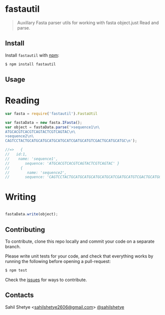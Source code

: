 # fastautil
> Auxillary Fasta parser utils for  working  with fasta object.just Read and parse.


Install
-------

Install ```fastautil``` with [npm](//npmjs.org):

```sh
$ npm install fastautil
```


Usage
-----

# Reading
```js
var fasta = require('fastautil').FastaUtil

var fastaData = new fasta.IFasta();
var object = fastaData.parse('>sequence1\n\
ATGCACGTCACGTCAGTACTCGTCAGTAC\n\
>sequence2\n\
CAGTCCTACTGCATGCATGCATGCATGCATCGATGCATGTCGACTGCATGCATGC\n');

//=>   { 
//   id:1,
//    name: 'sequence1',
//       sequence: 'ATGCACGTCACGTCAGTACTCGTCAGTAC' }
//     { 
//        name: 'sequence2',
//       sequence: 'CAGTCCTACTGCATGCATGCATGCATGCATCGATGCATGTCGACTGCATGCATGC' }
```

# Writing
```js

fastaData.write(object);

```


Contributing
------------

To contribute, clone this repo locally and commit your code on a separate branch.

Please write unit tests for your code, and check that everything works by running the following before opening a pull-request:

```sh
$ npm test
```

Check the [issues](https://github.com/Sahilshetye/FastaUtils/issues) for ways to contribute.

Contacts
--------
Sahil Shetye <[sahilshetye2606@gmail.com](mailto:sahilshetye2606@gmail.com)> [@sahilshetye](//twitter.com/sahilshetye)

